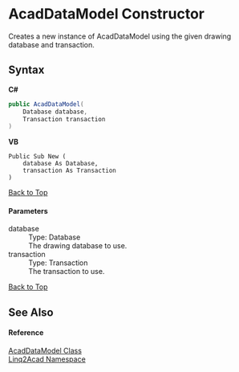 # AcadDataModel Constructor


Creates a new instance of AcadDataModel using the given drawing database and transaction.

## Syntax

**C#**<br />
``` C#
public AcadDataModel(
	Database database,
	Transaction transaction
)
```

**VB**<br />
``` VB
Public Sub New ( 
	database As Database,
	transaction As Transaction
)
```
<a href="#AcadDataModel-Constructor">Back to Top</a>


#### Parameters
<dl><dt>database</dt><dd>Type: Database<br />The drawing database to use.</dd><dt>transaction</dt><dd>Type: Transaction<br />The transaction to use.</dd></dl>
<a href="#AcadDataModel-Constructor">Back to Top</a>

## See Also


#### Reference
<a href="T_Linq2Acad_AcadDataModel">AcadDataModel Class</a>  
<a href="N_Linq2Acad">Linq2Acad Namespace</a>  
